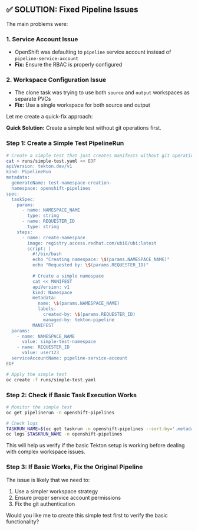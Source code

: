## ✅ **SOLUTION: Fixed Pipeline Issues**

The main problems were:

### **1. Service Account Issue**
- OpenShift was defaulting to `pipeline` service account instead of `pipeline-service-account`
- **Fix:** Ensure the RBAC is properly configured

### **2. Workspace Configuration Issue** 
- The clone task was trying to use both `source` and `output` workspaces as separate PVCs
- **Fix:** Use a single workspace for both source and output

Let me create a quick-fix approach:

**Quick Solution:** Create a simple test without git operations first.

### **Step 1: Create a Simple Test PipelineRun**

```bash
# Create a simple test that just creates manifests without git operations
cat > runs/simple-test.yaml << EOF
apiVersion: tekton.dev/v1
kind: PipelineRun
metadata:
  generateName: test-namespace-creation-
  namespace: openshift-pipelines
spec:
  taskSpec:
    params:
      - name: NAMESPACE_NAME
        type: string
      - name: REQUESTER_ID
        type: string
    steps:
      - name: create-namespace
        image: registry.access.redhat.com/ubi8/ubi:latest
        script: |
          #!/bin/bash
          echo "Creating namespace: \$(params.NAMESPACE_NAME)"
          echo "Requested by: \$(params.REQUESTER_ID)"
          
          # Create a simple namespace
          cat << MANIFEST
          apiVersion: v1
          kind: Namespace
          metadata:
            name: \$(params.NAMESPACE_NAME)
            labels:
              created-by: \$(params.REQUESTER_ID)
              managed-by: tekton-pipeline
          MANIFEST
  params:
    - name: NAMESPACE_NAME
      value: simple-test-namespace
    - name: REQUESTER_ID
      value: user123
  serviceAccountName: pipeline-service-account
EOF

# Apply the simple test
oc create -f runs/simple-test.yaml
```

### **Step 2: Check if Basic Task Execution Works**

```bash
# Monitor the simple test
oc get pipelinerun -n openshift-pipelines

# Check logs
TASKRUN_NAME=$(oc get taskrun -n openshift-pipelines --sort-by='.metadata.creationTimestamp' -o name | tail -1)
oc logs $TASKRUN_NAME -n openshift-pipelines
```

This will help us verify if the basic Tekton setup is working before dealing with complex workspace issues.

### **Step 3: If Basic Works, Fix the Original Pipeline**

The issue is likely that we need to:
1. Use a simpler workspace strategy
2. Ensure proper service account permissions
3. Fix the git authentication

Would you like me to create this simple test first to verify the basic functionality?
